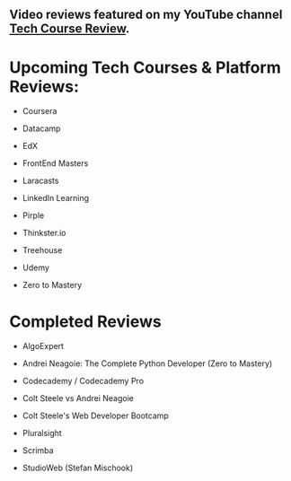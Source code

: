 ## Video reviews featured on my YouTube channel [Tech Course Review](https://www.youtube.com/techcoursereview).

# Upcoming Tech Courses & Platform Reviews:

- Coursera

- Datacamp

- EdX

- FrontEnd Masters

- Laracasts

- LinkedIn Learning

- Pirple

- Thinkster.io 

- Treehouse

- Udemy

- Zero to Mastery


# Completed Reviews

- AlgoExpert

- Andrei Neagoie: The Complete Python Developer (Zero to Mastery)

- Codecademy / Codecademy Pro

- Colt Steele vs Andrei Neagoie

- Colt Steele's Web Developer Bootcamp

- Pluralsight

- Scrimba

- StudioWeb (Stefan Mischook)

